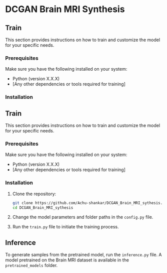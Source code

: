 # DCGAN Brain MRI Synthesis

## Train

This section provides instructions on how to train and customize the model for your specific needs.

### Prerequisites

Make sure you have the following installed on your system:

- Python (version X.X.X)
- [Any other dependencies or tools required for training]

### Installation

## Train

This section provides instructions on how to train and customize the model for your specific needs.

### Prerequisites

Make sure you have the following installed on your system:

- Python (version X.X.X)
- [Any other dependencies or tools required for training]

### Installation

1. Clone the repository:

   ```bash
   git clone https://github.com/Achu-shankar/DCGAN_Brain_MRI_sythesis.git
   cd DCGAN_Brain_MRI_sythesis

   
2. Change the model parameters and folder paths in the `config.py` file.
3. Run the `train.py` file to initiate the training process.

## Inference

To generate samples from the pretrained model, run the `inference.py` file. A model pretrained on the Brain MRI dataset is available in the `pretrained_models` folder.
